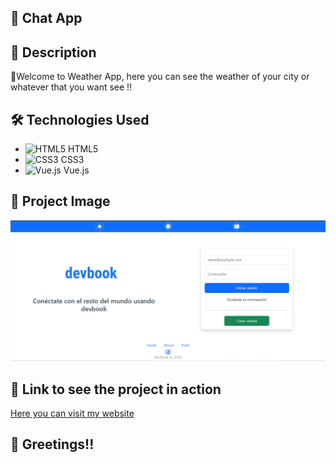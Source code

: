 ## :rocket: Chat App

## :page_with_curl: Description

🎉Welcome to Weather App, here you can see the weather of your city or whatever that you want see !!

## :hammer_and_wrench: Technologies Used

- ![HTML5](https://img.icons8.com/color/48/000000/html-5--v1.png) HTML5
- ![CSS3](https://img.icons8.com/color/48/000000/css3.png) CSS3
- ![Vue.js](https://img.icons8.com/color/48/000000/vue-js.png) Vue.js

## :camera_flash: Project Image

![Image - App1](https://github.com/Adrian97G/App-SocialNetwork/blob/main/src/assets/img/SocialNetworks.PNG)

## :link: Link to see the project in action

[Here you can visit my website](https://app-devbook.netlify.app/)

## :wave: Greetings!!

